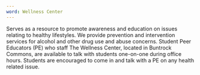 ```yaml
---
word: Wellness Center
---
```


Serves as a resource to promote awareness and education on issues relating to healthy lifestyles. We provide prevention and intervention services for alcohol and other drug use and abuse concerns. Student Peer Educators (PE) who staff The Wellness Center, located in Buntrock Commons, are available to talk with students one-on-one during office hours. Students are encouraged to come in and talk with a PE on any health related issue.
